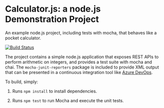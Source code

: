 Calculator.js: a node.js Demonstration Project
==============================================
An example node.js project, including tests with mocha, that behaves like
a pocket calculator.

[![Build Status](https://dev.azure.com/yarontelyas0456/Agile%20Planning%20and%20Portfolio%20Management%20with%20Azure%20Boards/_apis/build/status/mastoolyas.calculator?branchName=master)](https://dev.azure.com/yarontelyas0456/Agile%20Planning%20and%20Portfolio%20Management%20with%20Azure%20Boards/_build/latest?definitionId=5&branchName=master)

The project contains a simple node.js application that exposes REST APIs
to perform arithmetic on integers, and provides a test suite with mocha
and chai.  The `mocha-junit-reporters` package is included to provide XML
output that can be presented in a continuous integration tool like
[Azure DevOps](https://azure.com/devops).

To build, simply:

1. Runs `npm install` to install dependencies.

2. Runs `npm test` to run Mocha and execute the unit tests.



